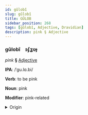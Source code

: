 ```yaml
---
id: gûlobî
slug: gûlobî
title: GÛLOB
sidebar_position: 268
tags: [gûlobî, Adjective, Dravidian]
description: pink § Adjective
---
```


### gûlobî&emsp;<span kind="abugida">ꜿʄʓʋɟ</span>

*pink* **§** [Adjective](../../tags/Adjective)

**IPA**: /ˈgu.lɑ.bi/

**Verb**: to be pink

**Noun**: pink

**Modifier**: pink-related

<details>
    <summary>Origin</summary>
    Kannada ಗುಲಾಬಿ gulābi /ɡulaːbi/<br/>
    <em>Dravidian Language Family</em>
</details>